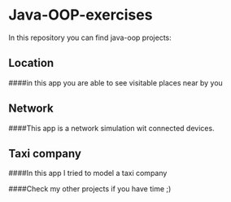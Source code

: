 # Java-OOP-exercises

In this repository you can find java-oop projects:
  ## Location
  ####in this app you are able to see visitable places near by you
  ## Network
  ####This app is a network simulation wit connected devices. 
  ## Taxi company
  ####In this app I tried to model a taxi company
  
  ####Check my other projects if you have time ;)
